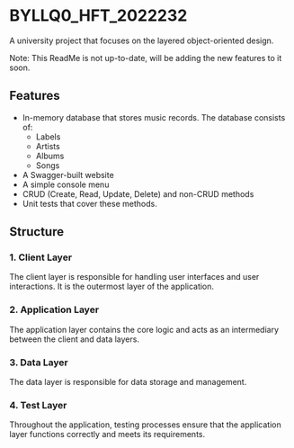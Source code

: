 # BYLLQ0_HFT_2022232
A university project that focuses on the layered object-oriented design.

Note: This ReadMe is not up-to-date, will be adding the new features to it soon.
## Features
 * In-memory database that stores music records. The database consists of:
   * Labels
   * Artists 
   * Albums 
   * Songs
 * A Swagger-built website
 * A simple console menu
 * CRUD (Create, Read, Update, Delete) and non-CRUD methods
 * Unit tests that cover these methods.
## Structure

### 1. Client Layer

The client layer is responsible for handling user interfaces and user interactions. It is the outermost layer of the application.

### 2. Application Layer

The application layer contains the core logic and acts as an intermediary between the client and data layers.

### 3. Data Layer

The data layer is responsible for data storage and management.


### 4. Test Layer

Throughout the application, testing processes ensure that the application layer functions correctly and meets its requirements.

